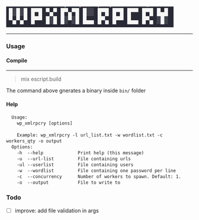 ![logo](assets/wp-logo.png)

___

### Usage

#### Compile
---
> mix escript.build

The command above gnerates a binary inside `bin/` folder

#### Help
```
  Usage:
    wp_xmlrpcry [options]

    Example: wp_xmlrpcry -l url_list.txt -w wordlist.txt -c workers_qty -o output
  Options:
    -h  --help             Print help (this message)
    -u  --url-list         File containing urls
    -ul --userlist         File containing users
    -w  --wordlist         File containing one password per line
    -c  --concurrency      Number of workers to spawn. Default: 1.
    -o  --output           File to write to

```

### Todo
- [ ] improve: add file validation in args

